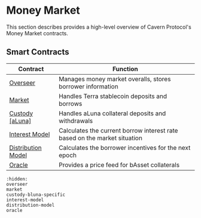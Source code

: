 # Money Market

This section describes provides a high-level overview of Cavern Protocol's Money Market contracts.

## Smart Contracts

| Contract                                       | Function                                                                       |
| ---------------------------------------------- | ------------------------------------------------------------------------------ |
| [Overseer](overseer.md)                        | Manages money market overalls, stores borrower information                     |
| [Market](market.md)                            | Handles Terra stablecoin deposits and borrows   								  |
| [Custody \[aLuna\]](custody-bluna-specific.md) | Handles aLuna collateral deposits and withdrawals                              |
| [Interest Model](interest-model.md)            | Calculates the current borrow interest rate based on the market situation      |
| [Distribution Model](distribution-model.md)    | Calculates the borrower incentives for the next epoch						  |
| [Oracle](oracle.md)                            | Provides a price feed for bAsset collaterals                                   |

```{toctree}
:hidden:
overseer
market
custody-bluna-specific
interest-model
distribution-model
oracle
```